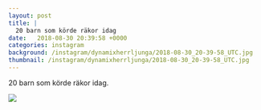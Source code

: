 ```yaml
---
layout: post
title: |
  20 barn som körde räkor idag
date:   2018-08-30 20:39:58 +0000
categories: instagram
background: /instagram/dynamixherrljunga/2018-08-30_20-39-58_UTC.jpg
thumbnail: /instagram/dynamixherrljunga/2018-08-30_20-39-58_UTC.jpg
---
```

20 barn som körde räkor idag. 



<img src='/www-dynamix-herrljunga/instagram/dynamixherrljunga/2018-08-30_20-39-58_UTC.jpg' class='img-fluid' />
